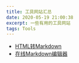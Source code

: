 ```yaml
---
title: 工具网站汇总
date: 2020-05-19 21:00:38
excerpt: 一些有用的工具网站
tags: Tools
---
```


- [HTML转Markdown](http://tinyambition.com/h2m/)
- [在线Markdown编辑器](https://pandao.github.io/editor.md/)
